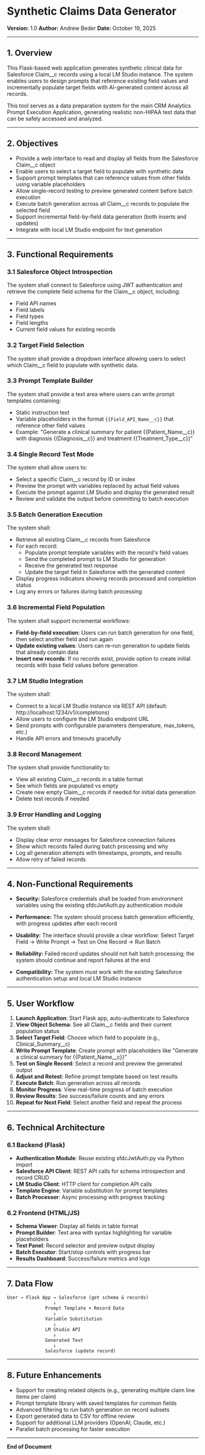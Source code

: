 # Synthetic Claims Data Generator
**Version:** 1.0
**Author:** Andrew Beder
**Date:** October 19, 2025

---

## 1. Overview
This Flask-based web application generates synthetic clinical data for Salesforce Claim__c records using a local LM Studio instance. The system enables users to design prompts that reference existing field values and incrementally populate target fields with AI-generated content across all records.

This tool serves as a data preparation system for the main CRM Analytics Prompt Execution Application, generating realistic non-HIPAA test data that can be safely accessed and analyzed.

---

## 2. Objectives

- Provide a web interface to read and display all fields from the Salesforce Claim__c object
- Enable users to select a target field to populate with synthetic data
- Support prompt templates that can reference values from other fields using variable placeholders
- Allow single-record testing to preview generated content before batch execution
- Execute batch generation across all Claim__c records to populate the selected field
- Support incremental field-by-field data generation (both inserts and updates)
- Integrate with local LM Studio endpoint for text generation

---

## 3. Functional Requirements

### 3.1 Salesforce Object Introspection
The system shall connect to Salesforce using JWT authentication and retrieve the complete field schema for the Claim__c object, including:
- Field API names
- Field labels
- Field types
- Field lengths
- Current field values for existing records

### 3.2 Target Field Selection
The system shall provide a dropdown interface allowing users to select which Claim__c field to populate with synthetic data.

### 3.3 Prompt Template Builder
The system shall provide a text area where users can write prompt templates containing:
- Static instruction text
- Variable placeholders in the format `{{Field_API_Name__c}}` that reference other field values
- Example: "Generate a clinical summary for patient {{Patient_Name__c}} with diagnosis {{Diagnosis__c}} and treatment {{Treatment_Type__c}}"

### 3.4 Single Record Test Mode
The system shall allow users to:
- Select a specific Claim__c record by ID or index
- Preview the prompt with variables replaced by actual field values
- Execute the prompt against LM Studio and display the generated result
- Review and validate the output before committing to batch execution

### 3.5 Batch Generation Execution
The system shall:
- Retrieve all existing Claim__c records from Salesforce
- For each record:
  - Populate prompt template variables with the record's field values
  - Send the completed prompt to LM Studio for generation
  - Receive the generated text response
  - Update the target field in Salesforce with the generated content
- Display progress indicators showing records processed and completion status
- Log any errors or failures during batch processing

### 3.6 Incremental Field Population
The system shall support incremental workflows:
- **Field-by-field execution**: Users can run batch generation for one field, then select another field and run again
- **Update existing values**: Users can re-run generation to update fields that already contain data
- **Insert new records**: If no records exist, provide option to create initial records with base field values before generation

### 3.7 LM Studio Integration
The system shall:
- Connect to a local LM Studio instance via REST API (default: http://localhost:1234/v1/completions)
- Allow users to configure the LM Studio endpoint URL
- Send prompts with configurable parameters (temperature, max_tokens, etc.)
- Handle API errors and timeouts gracefully

### 3.8 Record Management
The system shall provide functionality to:
- View all existing Claim__c records in a table format
- See which fields are populated vs empty
- Create new empty Claim__c records if needed for initial data generation
- Delete test records if needed

### 3.9 Error Handling and Logging
The system shall:
- Display clear error messages for Salesforce connection failures
- Show which records failed during batch processing and why
- Log all generation attempts with timestamps, prompts, and results
- Allow retry of failed records

---

## 4. Non-Functional Requirements

- **Security:**
  Salesforce credentials shall be loaded from environment variables using the existing sfdcJwtAuth.py authentication module

- **Performance:**
  The system should process batch generation efficiently, with progress updates after each record

- **Usability:**
  The interface should provide a clear workflow: Select Target Field → Write Prompt → Test on One Record → Run Batch

- **Reliability:**
  Failed record updates should not halt batch processing; the system should continue and report failures at the end

- **Compatibility:**
  The system must work with the existing Salesforce authentication setup and local LM Studio instance

---

## 5. User Workflow

1. **Launch Application**: Start Flask app, auto-authenticate to Salesforce
2. **View Object Schema**: See all Claim__c fields and their current population status
3. **Select Target Field**: Choose which field to populate (e.g., Clinical_Summary__c)
4. **Write Prompt Template**: Create prompt with placeholders like "Generate a clinical summary for {{Patient_Name__c}}"
5. **Test on Single Record**: Select a record and preview the generated output
6. **Adjust and Retest**: Refine prompt template based on test results
7. **Execute Batch**: Run generation across all records
8. **Monitor Progress**: View real-time progress of batch execution
9. **Review Results**: See success/failure counts and any errors
10. **Repeat for Next Field**: Select another field and repeat the process

---

## 6. Technical Architecture

### 6.1 Backend (Flask)
- **Authentication Module**: Reuse existing sfdcJwtAuth.py via Python import
- **Salesforce API Client**: REST API calls for schema introspection and record CRUD
- **LM Studio Client**: HTTP client for completion API calls
- **Template Engine**: Variable substitution for prompt templates
- **Batch Processor**: Async processing with progress tracking

### 6.2 Frontend (HTML/JS)
- **Schema Viewer**: Display all fields in table format
- **Prompt Builder**: Text area with syntax highlighting for variable placeholders
- **Test Panel**: Record selector and preview output display
- **Batch Executor**: Start/stop controls with progress bar
- **Results Dashboard**: Success/failure metrics and logs

---

## 7. Data Flow

```
User → Flask App → Salesforce (get schema & records)
                 ↓
              Prompt Template + Record Data
                 ↓
              Variable Substitution
                 ↓
              LM Studio API
                 ↓
              Generated Text
                 ↓
              Salesforce (update record)
```

---

## 8. Future Enhancements

- Support for creating related objects (e.g., generating multiple claim line items per claim)
- Prompt template library with saved templates for common fields
- Advanced filtering to run batch generation on record subsets
- Export generated data to CSV for offline review
- Support for additional LLM providers (OpenAI, Claude, etc.)
- Parallel batch processing for faster execution

---

**End of Document**
